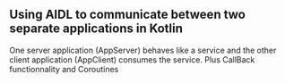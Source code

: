 <h2>Using AIDL to communicate between two separate applications in Kotlin</h2>
One server application (AppServer) behaves like a service and the other client application (AppClient) consumes the service.
Plus CallBack functionnality and Coroutines
